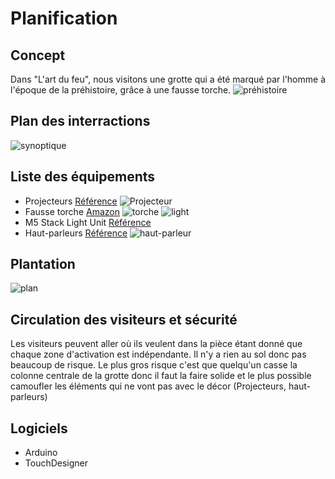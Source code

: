 # Planification
## Concept
Dans "L'art du feu", nous visitons une grotte qui a été marqué par l'homme à l'époque de la préhistoire, grâce à une fausse torche.
![préhistoire](img/prehistoire.png)
## Plan des interractions 
![synoptique](img/synoptique.drawio.png)
## Liste des équipements
- Projecteurs
[Référence](https://www.bureauengros.com/products/3094403-fr-optoma-technology-4k400stx-projecteur-dlp-4k-uhd-a-courte-focale-4-000-lumens)
![Projecteur](img/projecteur.jpg)
- Fausse torche
[Amazon](https://www.amazon.fr/Plastique-Accessoires-Comp%C3%A9titions-Sportives-Soir%C3%A9es/dp/B0D7TSFM8Y?th=1)
![torche](img/torche.jpg)
![light](img/light.webp)
- M5 Stack Light Unit
[Référence](https://shop.m5stack.com/products/light-sensor-unit?srsltid=AfmBOorNsn8w6lPf4RSCPVQR6sDdNjOL1NkxvfuT9M15n-dvJ8Dk4AJT)
- Haut-parleurs
[Référence](https://statics.teams.cdn.office.net/evergreen-assets/safelinks/1/atp-safelinks.html)
![haut-parleur](img/speaker.jpg)
## Plantation
![plan](img/plan.drawio.png)
## Circulation des visiteurs et sécurité
Les visiteurs peuvent aller où ils veulent dans la pièce étant donné que chaque zone d'activation est indépendante. Il n'y a rien au sol donc pas beaucoup de risque. Le plus gros risque c'est que quelqu'un casse la colonne centrale de la grotte donc il faut la faire solide et le plus possible camoufler les éléments qui ne vont pas avec le décor (Projecteurs, haut-parleurs)
## Logiciels
- Arduino
- TouchDesigner
